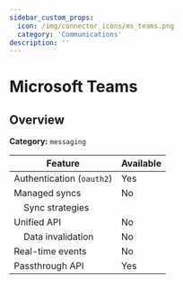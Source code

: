 ```yaml
---
sidebar_custom_props:
  icon: /img/connector_icons/ms_teams.png
  category: 'Communications'
description: ''
---
```


# Microsoft Teams

## Overview

**Category:** `messaging`

| Feature                              | Available |
| ------------------------------------ | --------- |
| Authentication (`oauth2`)            | Yes       |
| Managed syncs                        | No        |
| &nbsp;&nbsp;&nbsp; Sync strategies   |           |
| Unified API                          | No        |
| &nbsp;&nbsp;&nbsp; Data invalidation | No        |
| Real-time events                     | No        |
| Passthrough API                      | Yes       |
